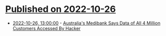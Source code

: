 # [Published on 2022-10-26](index.md)

* [2022-10-26, 13:00:00](https://it.slashdot.org/story/22/10/26/0434227/australias-medibank-says-data-of-all-4-million-customers-accessed-by-hacker?utm_source=rss1.0mainlinkanon&utm_medium=feed) - [Australia's Medibank Says Data of All 4 Million Customers Accessed By Hacker](https://it.slashdot.org/story/22/10/26/0434227/australias-medibank-says-data-of-all-4-million-customers-accessed-by-hacker?utm_source=rss1.0mainlinkanon&utm_medium=feed)
